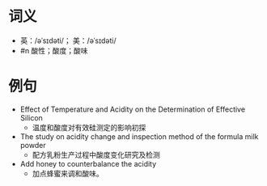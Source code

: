 # 词义
- 英：/əˈsɪdəti/； 美：/əˈsɪdəti/
- #n 酸性；酸度；酸味
# 例句
- Effect of Temperature and Acidity on the Determination of Effective Silicon
	- 温度和酸度对有效硅测定的影响初探
- The study on acidity change and inspection method of the formula milk powder
	- 配方乳粉生产过程中酸度变化研究及检测
- Add honey to counterbalance the acidity
	- 加点蜂蜜来调和酸味。

